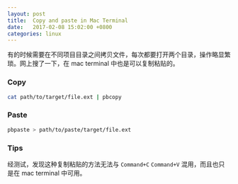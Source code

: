 ```yaml
---
layout: post
title:  Copy and paste in Mac Terminal
date:   2017-02-08 15:02:00 +0800
categories: linux
---
```


有的时候需要在不同项目目录之间拷贝文件，每次都要打开两个目录，操作略显繁琐。网上搜了一下，在 mac terminal 中也是可以复制粘贴的。

### Copy

```bash
cat path/to/target/file.ext | pbcopy
``` 

### Paste

```bash
pbpaste > path/to/paste/target/file.ext
```
### Tips

经测试，发现这种复制粘贴的方法无法与 `Command+C` `Command+V` 混用，而且也只是在 mac terminal 中可用。